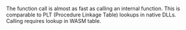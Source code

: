 The function call is almost as fast as calling an internal function. This is comparable to PLT (Procedure Linkage Table) lookups in native DLLs. Calling requires lookup in WASM table.
